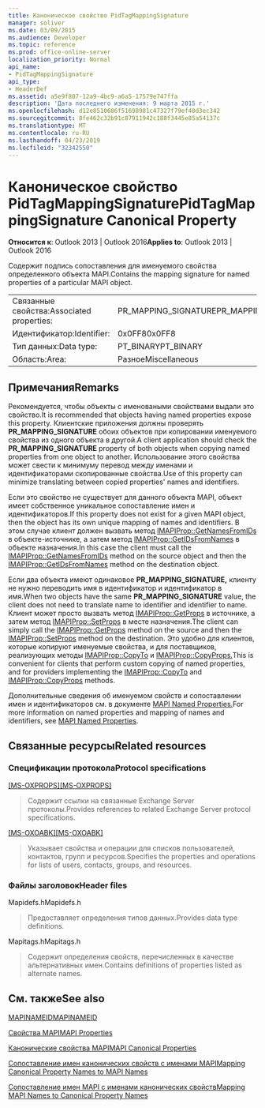 ```yaml
---
title: Каноническое свойство PidTagMappingSignature
manager: soliver
ms.date: 03/09/2015
ms.audience: Developer
ms.topic: reference
ms.prod: office-online-server
localization_priority: Normal
api_name:
- PidTagMappingSignature
api_type:
- HeaderDef
ms.assetid: a5e9f807-12a9-4bc9-a6a5-17579e747ffa
description: 'Дата последнего изменения: 9 марта 2015 г.'
ms.openlocfilehash: d12e8510686f51698981c47327f79ef40d3ec342
ms.sourcegitcommit: 8fe462c32b91c87911942c188f3445e85a54137c
ms.translationtype: MT
ms.contentlocale: ru-RU
ms.lasthandoff: 04/23/2019
ms.locfileid: "32342550"
---
```

# <a name="pidtagmappingsignature-canonical-property"></a><span data-ttu-id="efcb5-103">Каноническое свойство PidTagMappingSignature</span><span class="sxs-lookup"><span data-stu-id="efcb5-103">PidTagMappingSignature Canonical Property</span></span>

  
  
<span data-ttu-id="efcb5-104">**Относится к**: Outlook 2013 | Outlook 2016</span><span class="sxs-lookup"><span data-stu-id="efcb5-104">**Applies to**: Outlook 2013 | Outlook 2016</span></span> 
  
<span data-ttu-id="efcb5-105">Содержит подпись сопоставления для именуемого свойства определенного объекта MAPI.</span><span class="sxs-lookup"><span data-stu-id="efcb5-105">Contains the mapping signature for named properties of a particular MAPI object.</span></span> 
  
|||
|:-----|:-----|
|<span data-ttu-id="efcb5-106">Связанные свойства:</span><span class="sxs-lookup"><span data-stu-id="efcb5-106">Associated properties:</span></span>  <br/> |<span data-ttu-id="efcb5-107">PR_MAPPING_SIGNATURE</span><span class="sxs-lookup"><span data-stu-id="efcb5-107">PR_MAPPING_SIGNATURE</span></span>  <br/> |
|<span data-ttu-id="efcb5-108">Идентификатор:</span><span class="sxs-lookup"><span data-stu-id="efcb5-108">Identifier:</span></span>  <br/> |<span data-ttu-id="efcb5-109">0x0FF8</span><span class="sxs-lookup"><span data-stu-id="efcb5-109">0x0FF8</span></span>  <br/> |
|<span data-ttu-id="efcb5-110">Тип данных:</span><span class="sxs-lookup"><span data-stu-id="efcb5-110">Data type:</span></span>  <br/> |<span data-ttu-id="efcb5-111">PT_BINARY</span><span class="sxs-lookup"><span data-stu-id="efcb5-111">PT_BINARY</span></span>  <br/> |
|<span data-ttu-id="efcb5-112">Область:</span><span class="sxs-lookup"><span data-stu-id="efcb5-112">Area:</span></span>  <br/> |<span data-ttu-id="efcb5-113">Разное</span><span class="sxs-lookup"><span data-stu-id="efcb5-113">Miscellaneous</span></span>  <br/> |
   
## <a name="remarks"></a><span data-ttu-id="efcb5-114">Примечания</span><span class="sxs-lookup"><span data-stu-id="efcb5-114">Remarks</span></span>

<span data-ttu-id="efcb5-115">Рекомендуется, чтобы объекты с именоваными свойствами выдали это свойство.</span><span class="sxs-lookup"><span data-stu-id="efcb5-115">It is recommended that objects having named properties expose this property.</span></span> <span data-ttu-id="efcb5-116">Клиентские приложения должны проверять **PR_MAPPING_SIGNATURE** обоих объектов при копировании именуемого свойства из одного объекта в другой.</span><span class="sxs-lookup"><span data-stu-id="efcb5-116">A client application should check the **PR_MAPPING_SIGNATURE** property of both objects when copying named properties from one object to another.</span></span> <span data-ttu-id="efcb5-117">Использование этого свойства может свести к минимуму перевод между именами и идентификаторами скопированные свойства.</span><span class="sxs-lookup"><span data-stu-id="efcb5-117">Use of this property can minimize translating between copied properties' names and identifiers.</span></span> 
  
<span data-ttu-id="efcb5-118">Если это свойство не существует для данного объекта MAPI, объект имеет собственное уникальное сопоставление имен и идентификаторов.</span><span class="sxs-lookup"><span data-stu-id="efcb5-118">If this property does not exist for a given MAPI object, then the object has its own unique mapping of names and identifiers.</span></span> <span data-ttu-id="efcb5-119">В этом случае клиент должен вызвать метод [IMAPIProp::GetNamesFromIDs](imapiprop-getnamesfromids.md) в объекте-источнике, а затем метод [IMAPIProp::GetIDsFromNames](imapiprop-getidsfromnames.md) в объекте назначения.</span><span class="sxs-lookup"><span data-stu-id="efcb5-119">In this case the client must call the [IMAPIProp::GetNamesFromIDs](imapiprop-getnamesfromids.md) method on the source object and then the [IMAPIProp::GetIDsFromNames](imapiprop-getidsfromnames.md) method on the destination object.</span></span> 
  
<span data-ttu-id="efcb5-120">Если два объекта имеют одинаковое **PR_MAPPING_SIGNATURE,** клиенту не нужно переводить имя в идентификатор и идентификатор в имя.</span><span class="sxs-lookup"><span data-stu-id="efcb5-120">When two objects have the same **PR_MAPPING_SIGNATURE** value, the client does not need to translate name to identifier and identifier to name.</span></span> <span data-ttu-id="efcb5-121">Клиент может просто вызвать метод [IMAPIProp::GetProps](imapiprop-getprops.md) в источнике, а затем метод [IMAPIProp::SetProps](imapiprop-setprops.md) в месте назначения.</span><span class="sxs-lookup"><span data-stu-id="efcb5-121">The client can simply call the [IMAPIProp::GetProps](imapiprop-getprops.md) method on the source and then the [IMAPIProp::SetProps](imapiprop-setprops.md) method on the destination.</span></span> <span data-ttu-id="efcb5-122">Это удобно для клиентов, которые копируют именуемые свойства, и для поставщиков, реализующих методы [IMAPIProp::CopyTo](imapiprop-copyto.md) и [IMAPIProp::CopyProps.](imapiprop-copyprops.md)</span><span class="sxs-lookup"><span data-stu-id="efcb5-122">This is convenient for clients that perform custom copying of named properties, and for providers implementing the [IMAPIProp::CopyTo](imapiprop-copyto.md) and [IMAPIProp::CopyProps](imapiprop-copyprops.md) methods.</span></span> 
  
<span data-ttu-id="efcb5-123">Дополнительные сведения об именуемом свойств и сопоставлении имен и идентификаторов см. в документе [MAPI Named Properties.](mapi-named-properties.md)</span><span class="sxs-lookup"><span data-stu-id="efcb5-123">For more information on named properties and mapping of names and identifiers, see [MAPI Named Properties](mapi-named-properties.md).</span></span> 
  
## <a name="related-resources"></a><span data-ttu-id="efcb5-124">Связанные ресурсы</span><span class="sxs-lookup"><span data-stu-id="efcb5-124">Related resources</span></span>

### <a name="protocol-specifications"></a><span data-ttu-id="efcb5-125">Спецификации протокола</span><span class="sxs-lookup"><span data-stu-id="efcb5-125">Protocol specifications</span></span>

<span data-ttu-id="efcb5-126">[[MS-OXPROPS]](https://msdn.microsoft.com/library/f6ab1613-aefe-447d-a49c-18217230b148%28Office.15%29.aspx)</span><span class="sxs-lookup"><span data-stu-id="efcb5-126">[[MS-OXPROPS]](https://msdn.microsoft.com/library/f6ab1613-aefe-447d-a49c-18217230b148%28Office.15%29.aspx)</span></span>
  
> <span data-ttu-id="efcb5-127">Содержит ссылки на связанные Exchange Server протоколы.</span><span class="sxs-lookup"><span data-stu-id="efcb5-127">Provides references to related Exchange Server protocol specifications.</span></span>
    
<span data-ttu-id="efcb5-128">[[MS-OXOABK]](https://msdn.microsoft.com/library/f4cf9b4c-9232-4506-9e71-2270de217614%28Office.15%29.aspx)</span><span class="sxs-lookup"><span data-stu-id="efcb5-128">[[MS-OXOABK]](https://msdn.microsoft.com/library/f4cf9b4c-9232-4506-9e71-2270de217614%28Office.15%29.aspx)</span></span>
  
> <span data-ttu-id="efcb5-129">Указывает свойства и операции для списков пользователей, контактов, групп и ресурсов.</span><span class="sxs-lookup"><span data-stu-id="efcb5-129">Specifies the properties and operations for lists of users, contacts, groups, and resources.</span></span>
    
### <a name="header-files"></a><span data-ttu-id="efcb5-130">Файлы заголовок</span><span class="sxs-lookup"><span data-stu-id="efcb5-130">Header files</span></span>

<span data-ttu-id="efcb5-131">Mapidefs.h</span><span class="sxs-lookup"><span data-stu-id="efcb5-131">Mapidefs.h</span></span>
  
> <span data-ttu-id="efcb5-132">Предоставляет определения типов данных.</span><span class="sxs-lookup"><span data-stu-id="efcb5-132">Provides data type definitions.</span></span>
    
<span data-ttu-id="efcb5-133">Mapitags.h</span><span class="sxs-lookup"><span data-stu-id="efcb5-133">Mapitags.h</span></span>
  
> <span data-ttu-id="efcb5-134">Содержит определения свойств, перечисленных в качестве альтернативных имен.</span><span class="sxs-lookup"><span data-stu-id="efcb5-134">Contains definitions of properties listed as alternate names.</span></span>
    
## <a name="see-also"></a><span data-ttu-id="efcb5-135">См. также</span><span class="sxs-lookup"><span data-stu-id="efcb5-135">See also</span></span>



[<span data-ttu-id="efcb5-136">MAPINAMEID</span><span class="sxs-lookup"><span data-stu-id="efcb5-136">MAPINAMEID</span></span>](mapinameid.md)


[<span data-ttu-id="efcb5-137">Свойства MAPI</span><span class="sxs-lookup"><span data-stu-id="efcb5-137">MAPI Properties</span></span>](mapi-properties.md)
  
[<span data-ttu-id="efcb5-138">Канонические свойства MAPI</span><span class="sxs-lookup"><span data-stu-id="efcb5-138">MAPI Canonical Properties</span></span>](mapi-canonical-properties.md)
  
[<span data-ttu-id="efcb5-139">Сопоставление имен канонических свойств с именами MAPI</span><span class="sxs-lookup"><span data-stu-id="efcb5-139">Mapping Canonical Property Names to MAPI Names</span></span>](mapping-canonical-property-names-to-mapi-names.md)
  
[<span data-ttu-id="efcb5-140">Сопоставление имен MAPI с именами канонических свойств</span><span class="sxs-lookup"><span data-stu-id="efcb5-140">Mapping MAPI Names to Canonical Property Names</span></span>](mapping-mapi-names-to-canonical-property-names.md)

